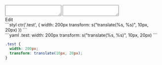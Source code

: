 <div data-size="100" class="code-cont" data-example="s">
    <div class="code">
        <div class="code-wrap">
            <textarea id="stylus"></textarea>
            <textarea id="css"></textarea>
            <div class="edit-code">
                <span>Edit</span>
            </div>
        </div>
    </div>
</div>


<div data-size="100" data-examples="stylus"></div>
```styl
ctr('.test', {
  width: 200px
  transform: s("translate(%s, %s)", 10px, 20px)
})
```

<div data-size="100" data-examples="yaml"></div>
```yaml
.test:
  width: 200px
  transform: s("translate(%s, %s)", 10px, 20px)
```

```css
.test {
  width: 200px;
  transform: translate(10px, 20px);
}
```
<div class="cf"></div>
